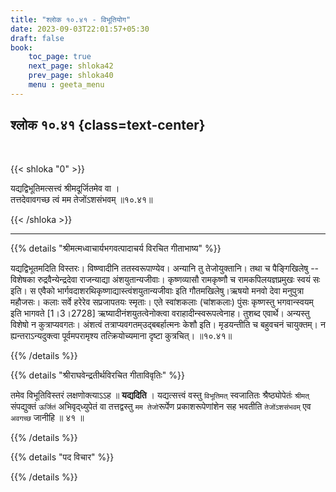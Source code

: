 ```yaml
---
title: "श्लोक १०.४१ - विभूतियोग"
date: 2023-09-03T22:01:57+05:30
draft: false
book:
    toc_page: true
    next_page: shloka42
    prev_page: shloka40
    menu : geeta_menu
---
```




## श्लोक १०.४१ {class=text-center}

<br/>

{{< shloka  "0"  >}}

यद्यद्विभूतिमत्सत्त्वं श्रीमदूर्जितमेव वा ।  
तत्तदेवावगच्छ त्वं मम तेजोंऽशसंभवम् ॥१०.४१॥  

{{< /shloka >}}

---


{{% details "श्रीमत्मध्वाचार्यभगवत्पादाचर्य विरचित  गीताभाष्य" %}}

यद्यद्विभूतमदिति विस्तरः। विष्ण्वादीनि ततस्वरूपाण्येव। 
अन्यानि तु तेजोयुक्तानि। 
तथा च पैङ्गिखिलेषु -- विशेषका रुद्रवैन्येन्द्रदेवा 
राजन्याद्या अंशयुतान्यजीवाः। कृष्णव्यासौ रामकृष्णौ च 
रामकपिलयज्ञप्रमुखः स्वयं सः इति।
स एवैको भार्गवदाशरथिकृष्णाद्यास्त्वंशयुतान्यजीवाः इति 
गौतमखिलेषु।ऋषयो मनवो देवा मनुपुत्रा महौजसः। 
कलाः सर्वे हरेरेव सप्रजापतयः स्मृताः। 
एते स्वांशकलाः (चांशकलाः) पुंसः कृष्णस्तु 
भगवान्स्वयम् इति भागवते [1।3।2728] 
ऋष्यादीनंशयुतत्वेनोक्त्वा वराहादीन्स्वरूपत्वेनाह। 
तुशब्द एवार्थे। अन्यस्तु विशेषो न कुत्राप्यवगतः। 
अंशत्वं तत्राप्यवगतम्उद्बबर्हात्मनः केशौ इति। 
मृडयन्तीति च बहुवचनं चायुक्तम्। न ह्यन्तराऽन्यदुक्त्वा 
पूर्वमपरामृश्य तत्क्रियोच्यमाना दृष्टा कुत्रचित्। 
॥१०.४१॥  

{{% /details %}}



{{% details "श्रीराघवेन्द्रतीर्थविरचित गीताविवृतिः" %}}

तमेव विभूतिविस्तरं लक्षणोक्त्याऽऽह ॥ **यद्यदिति** । 
यद्यत्सत्त्वं वस्तु `विभूतिमत्`
स्वजातितः श्रैष्ठ्योपेतंः  `श्रीमत्` संपद्युक्तं 
`ऊर्जितं` अभिवृद्‌ध्युपेतं वा
तत्तद्वस्तु `मम तेजो`रूर्पेण प्रकाशरूपेणांशेन सह 
भवतीति `तेजोंऽशसंभवम्` एव `अवगच्छ`
जानीहि ॥ ४१ ॥

{{% /details %}}



{{% details "पद विचार" %}}


{{% /details %}}
